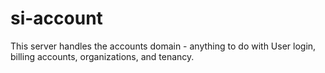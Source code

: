 # si-account

This server handles the accounts domain - anything to do with User login, billing accounts, organizations, and tenancy. 
